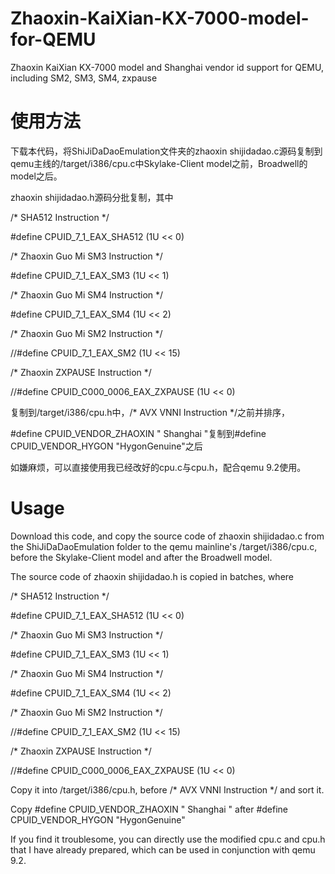 # Zhaoxin-KaiXian-KX-7000-model-for-QEMU
Zhaoxin KaiXian KX-7000 model and Shanghai vendor id support for QEMU, including SM2, SM3, SM4, zxpause

# 使用方法
下载本代码，将ShiJiDaDaoEmulation文件夹的zhaoxin shijidadao.c源码复制到qemu主线的/target/i386/cpu.c中Skylake-Client model之前，Broadwell的model之后。

zhaoxin shijidadao.h源码分批复制，其中

/* SHA512 Instruction */

#define CPUID_7_1_EAX_SHA512            (1U << 0)

/* Zhaoxin Guo Mi SM3 Instruction */

#define CPUID_7_1_EAX_SM3               (1U << 1)

/* Zhaoxin Guo Mi SM4 Instruction */

#define CPUID_7_1_EAX_SM4               (1U << 2)

/* Zhaoxin Guo Mi SM2 Instruction */

//#define CPUID_7_1_EAX_SM2               (1U << 15)

/* Zhaoxin ZXPAUSE Instruction */

//#define CPUID_C000_0006_EAX_ZXPAUSE     (1U << 0)

复制到/target/i386/cpu.h中，/* AVX VNNI Instruction */之前并排序，

#define CPUID_VENDOR_ZHAOXIN   "  Shanghai  "复制到#define CPUID_VENDOR_HYGON    "HygonGenuine"之后

如嫌麻烦，可以直接使用我已经改好的cpu.c与cpu.h，配合qemu 9.2使用。

# Usage
Download this code, and copy the source code of zhaoxin shijidadao.c from the ShiJiDaDaoEmulation folder to the qemu mainline's /target/i386/cpu.c, before the Skylake-Client model and after the Broadwell model.

The source code of zhaoxin shijidadao.h is copied in batches, where

/* SHA512 Instruction */

#define CPUID_7_1_EAX_SHA512            (1U << 0)

/* Zhaoxin Guo Mi SM3 Instruction */

#define CPUID_7_1_EAX_SM3               (1U << 1)

/* Zhaoxin Guo Mi SM4 Instruction */

#define CPUID_7_1_EAX_SM4               (1U << 2)

/* Zhaoxin Guo Mi SM2 Instruction */

//#define CPUID_7_1_EAX_SM2               (1U << 15)

/* Zhaoxin ZXPAUSE Instruction */

//#define CPUID_C000_0006_EAX_ZXPAUSE     (1U << 0)

Copy it into /target/i386/cpu.h, before /* AVX VNNI Instruction */ and sort it.

Copy #define CPUID_VENDOR_ZHAOXIN   "  Shanghai  " after #define CPUID_VENDOR_HYGON    "HygonGenuine"

If you find it troublesome, you can directly use the modified cpu.c and cpu.h that I have already prepared, which can be used in conjunction with qemu 9.2.
